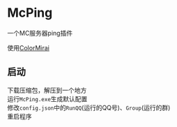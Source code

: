 # McPing 
一个MC服务器ping插件

使用[ColorMirai](https://github.com/Coloryr/ColorMirai)

## 启动
下载压缩包，解压到一个地方  
运行`McPing.exe`生成默认配置  
修改`config.json`中的`RunQQ`(运行的QQ号)、`Group`(运行的群)  
重启程序